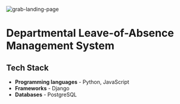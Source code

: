 ![grab-landing-page](/img/ams.gif)

# Departmental Leave-of-Absence Management System

## Tech Stack

* **Programming languages** - Python, JavaScript
* **Frameworks** - Django
* **Databases** - PostgreSQL
